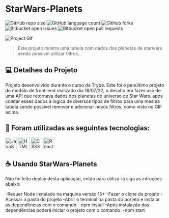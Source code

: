 # StarWars-Planets

<!---Esses são exemplos. Veja https://shields.io para outras pessoas ou para personalizar este conjunto de escudos. Você pode querer incluir dependências, status do projeto e informações de licença aqui--->

![GitHub repo size](https://img.shields.io/github/repo-size/iuricode/README-template?style=for-the-badge)
![GitHub language count](https://img.shields.io/github/languages/count/iuricode/README-template?style=for-the-badge)
![GitHub forks](https://img.shields.io/github/forks/iuricode/README-template?style=for-the-badge)
![Bitbucket open issues](https://img.shields.io/bitbucket/issues/iuricode/README-template?style=for-the-badge)
![Bitbucket open pull requests](https://img.shields.io/bitbucket/pr-raw/iuricode/README-template?style=for-the-badge)

![Project Gif](./req-7.gif)

> Este projeto mostra uma tabela com dados dos planetas de starwars sendo possivel utilizar filtros.

## 💻 Detalhes do Projeto

Projeto desenvolvido durante o curso da Trybe. Este foi o penúltimo projeto do modúlo de front-end realizado dia 18/07/22, o desafio era fazer uso de uma API que retornava dados dos planetas do universo de Star Wars. apos coletar esses dados a logica de diversos tipos de filtros para uma mesma tabela sendo possivel remover e adicionar novos filtros, como visto no GIF acima.

## 🚀 Foram utilizadas as seguintes tecnologias:

<p align="left">
<a href="https://developer.mozilla.org/en-US/docs/Web/JavaScript" target="_blank" rel="noreferrer"><img src="https://raw.githubusercontent.com/danielcranney/readme-generator/main/public/icons/skills/javascript-colored.svg" width="36" height="36" alt="JavaScript" /></a>
<a href="https://developer.mozilla.org/en-US/docs/Glossary/HTML5" target="_blank" rel="noreferrer"><img src="https://raw.githubusercontent.com/danielcranney/readme-generator/main/public/icons/skills/html5-colored.svg" width="36" height="36" alt="HTML5" /></a>
<a href="https://www.w3.org/TR/CSS/#css" target="_blank" rel="noreferrer"><img src="https://raw.githubusercontent.com/danielcranney/readme-generator/main/public/icons/skills/css3-colored.svg" width="36" height="36" alt="CSS3" /></a>
<a href="https://reactjs.org/" target="_blank" rel="noreferrer"><img src="https://raw.githubusercontent.com/danielcranney/readme-generator/main/public/icons/skills/react-colored.svg" width="36" height="36" alt="React" /></a>
</p>

## ☕ Usando StarWars-Planets

Não foi feito deplay desta aplicação, então para utiliza-lá siga as intruções abaixo:

-Requer Node instalado na maquina versão 15+
-Fazer o clone do projeto
-Acessar a pasta do projeto
-Abrir o terminal na pasta do porjeto e instalar as dependências com o comando: 
  -npm install
-Após instalação das dependências poderá iniciar o projeto com o comando: 
  -npm start


